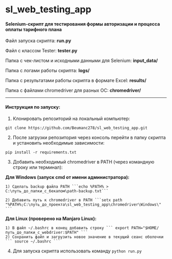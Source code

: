 # sl_web_testing_app

#### Selenium-скрипт для тестирования формы авторизации и процесса оплаты тарифного плана

Файл запуска скрипта: **run.py**

Файл с классом Tester: **tester.py**

Папка с чек-листом и исходными данными для Selenium: **input_data/**

Папка с логами работы скрипта: **logs/**

Папка с результатами работы скрипта в формате Excel: **results/**

Папка с файлами chromedriver для разных ОС: **chromedriver/**
____________________

#### Инструкция по запуску:

1) Клонировать репозиторий на локальный компьютер:
```
git clone https://github.com/Beumanc278/sl_web_testing_app.git
```
2) После загрузки репозитория через консоль перейти в папку скрипта и установить необходимые зависимости:
```
pip install -r requirements.txt
```
3) Добавить необходимый chromedriver в PATH (через командную строку или терминал):

  **Для Windows (запуск cmd от имени администратора):** 
  
    1) Сделать backup файла PATH ```echo %PATH% > C:\путь_до_папки_с_бекапом\path-backup.txt```
    
    2) Добавить путь к chromedriver в PATH ```setx path "%PATH%;C:\путь_до_проекта\sl_web_testing_app\chromedriver\Windows\" ```

  **Для Linux (проверено на Manjaro Linux):**
  
    1) В файл ~/.bashrc в конец добавить строку ``` export PATH="$HOME/путь_до_папки_с_webdriver:$PATH" ```
    2) Сохранить файл и загрузить новое значение в текущий сеанс оболочки ``` source ~/.bashrc ```
    
4) Для запуска скрипта использовать команду ``` python run.py ```
